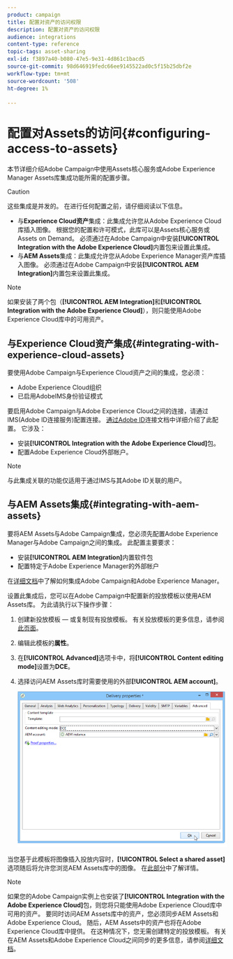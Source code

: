 ```yaml
---
product: campaign
title: 配置对资产的访问权限
description: 配置对资产的访问权限
audience: integrations
content-type: reference
topic-tags: asset-sharing
exl-id: f3897a40-b080-47e5-9e31-4d861c1bacd5
source-git-commit: 98d646919fedc66ee9145522ad0c5f15b25dbf2e
workflow-type: tm+mt
source-wordcount: '508'
ht-degree: 1%

---
```


# 配置对Assets的访问{#configuring-access-to-assets}

本节详细介绍Adobe Campaign中使用Assets核心服务或Adobe Experience Manager Assets库集成功能所需的配置步骤。

>[!CAUTION]
>
>这些集成是并发的。 在进行任何配置之前，请仔细阅读以下信息。

* 与&#x200B;**Experience Cloud资产**&#x200B;集成：此集成允许您从Adobe Experience Cloud库插入图像。 根据您的配置和许可模式，此库可以是Assets核心服务或Assets on Demand。 必须通过在Adobe Campaign中安装&#x200B;**[!UICONTROL Integration with the Adobe Experience Cloud]**&#x200B;内置包来设置此集成。
* 与&#x200B;**AEM Assets**&#x200B;集成：此集成允许您从Adobe Experience Manager资产库插入图像。 必须通过在Adobe Campaign中安装&#x200B;**[!UICONTROL AEM Integration]**&#x200B;内置包来设置此集成。

>[!NOTE]
>
>如果安装了两个包（**[!UICONTROL AEM Integration]**&#x200B;和&#x200B;**[!UICONTROL Integration with the Adobe Experience Cloud]**），则只能使用Adobe Experience Cloud库中的可用资产。

## 与Experience Cloud资产集成{#integrating-with-experience-cloud-assets}

要使用Adobe Campaign与Experience Cloud资产之间的集成，您必须：

* Adobe Experience Cloud组织
* 已启用AdobeIMS身份验证模式

要启用Adobe Campaign与Adobe Experience Cloud之间的连接，请通过IMS(Adobe ID连接服务)配置连接。 [通过Adobe ID](../../integrations/using/about-adobe-id.md)连接文档中详细介绍了此配置。 它涉及：

* 安装&#x200B;**[!UICONTROL Integration with the Adobe Experience Cloud]**&#x200B;包。
* 配置Adobe Experience Cloud外部帐户。

>[!NOTE]
>
>与此集成关联的功能仅适用于通过IMS与其Adobe ID关联的用户。

## 与AEM Assets集成{#integrating-with-aem-assets}

要将AEM Assets与Adobe Campaign集成，您必须先配置Adobe Experience Manager与Adobe Campaign之间的集成。 此配置主要要求：

* 安装&#x200B;**[!UICONTROL AEM Integration]**&#x200B;内置软件包
* 配置特定于Adobe Experience Manager的外部帐户

在[详细文档](../../integrations/using/about-adobe-experience-manager.md)中了解如何集成Adobe Campaign和Adobe Experience Manager。

设置此集成后，您可以在Adobe Campaign中配置新的投放模板以使用AEM Assets库。 为此请执行以下操作步骤：

1. 创建新投放模板 — 或复制现有投放模板。 有关投放模板的更多信息，请参阅[此页面](../../delivery/using/about-templates.md)。
1. 编辑此模板的&#x200B;**属性**。
1. 在&#x200B;**[!UICONTROL Advanced]**&#x200B;选项卡中，将&#x200B;**[!UICONTROL Content editing mode]**&#x200B;设置为&#x200B;**DCE**。
1. 选择访问AEM Assets库时需要使用的外部&#x200B;**[!UICONTROL AEM account]**。

   ![](assets/dam_aem_assets1.png)

当您基于此模板将图像插入投放内容时，**[!UICONTROL Select a shared asset]**&#x200B;选项随后将允许您浏览AEM Assets库中的图像。 在[此部分](../../integrations/using/inserting-a-shared-asset.md)中了解详情。

>[!NOTE]
>
>如果您的Adobe Campaign实例上也安装了&#x200B;**[!UICONTROL Integration with the Adobe Experience Cloud]**&#x200B;包，则您将只能使用Adobe Experience Cloud库中可用的资产。 要同时访问AEM Assets库中的资产，您必须同步AEM Assets和Adobe Experience Cloud。 随后，AEM Assets中的资产也将在Adobe Experience Cloud库中提供。 在这种情况下，您无需创建特定的投放模板。 有关在AEM Assets和Adobe Experience Cloud之间同步的更多信息，请参阅[详细文档](https://experienceleague.adobe.com/docs/experience-manager-65/administering/integration/configure-assets-cc-integration.html#integration)。
